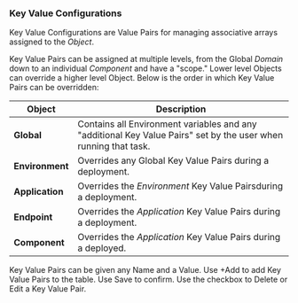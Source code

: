 ### Key Value Configurations

Key Value Configurations are Value Pairs for managing associative arrays assigned to the _Object_.

Key Value Pairs can be assigned at multiple levels, from the Global _Domain_ down to an individual _Component_ and have a "scope." Lower level Objects can override a higher level Object.  Below is the order in which Key Value Pairs can be overridden:

| Object  | Description |
| --- | --- |
| **Global** | Contains all Environment variables and any "additional Key Value Pairs" set by the user when running that task. |
| **Environment** | Overrides any Global Key Value Pairs during a deployment. |
| **Application** | Overrides the _Environment_ Key Value Pairsduring a deployment. |
| **Endpoint** | Overrides the _Application_ Key Value Pairs during a deployment. |
| **Component** | Overrides the  _Application_ Key Value Pairs during a deployed.

Key Value Pairs can be given any Name and a Value. Use +Add to add Key Value Pairs to the table. Use Save to confirm.  Use the checkbox to Delete or Edit a Key Value Pair. 

